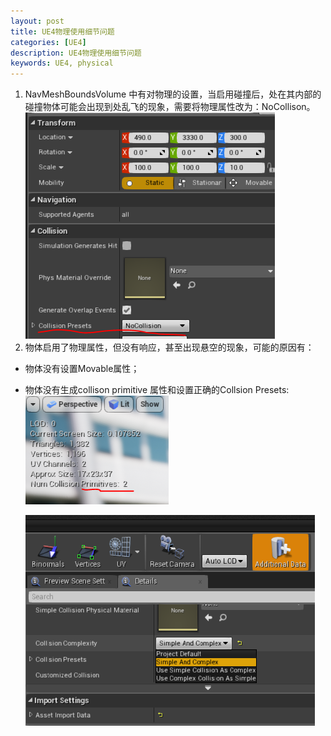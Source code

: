 ```yaml
---
layout: post
title: UE4物理使用细节问题
categories: [UE4]
description: UE4物理使用细节问题
keywords: UE4, physical 
---
```




1. NavMeshBoundsVolume 中有对物理的设置，当启用碰撞后，处在其内部的碰撞物体可能会出现到处乱飞的现象，需要将物理属性改为：NoCollison。   
	![](https://github.com/longlongwaytogo/WorkDocs/blob/master/Unreal_Engine/res/physical_1.png?raw=true)  
2. 物体启用了物理属性，但没有响应，甚至出现悬空的现象，可能的原因有：
- 物体没有设置Movable属性；
- 物体没有生成collison primitive 属性和设置正确的Collsion Presets:  
	![](https://github.com/longlongwaytogo/WorkDocs/blob/master/Unreal_Engine/res/physical_2.png?raw=true) 
  
	![](https://github.com/longlongwaytogo/WorkDocs/blob/master/Unreal_Engine/res/physical_3.png?raw=true)  